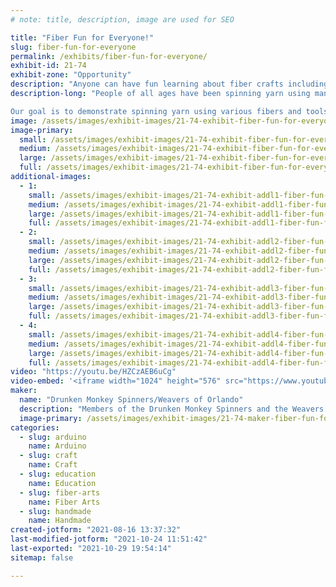 ```yaml
---
# note: title, description, image are used for SEO

title: "Fiber Fun for Everyone!"
slug: fiber-fun-for-everyone
permalink: /exhibits/fiber-fun-for-everyone/
exhibit-id: 21-74
exhibit-zone: "Opportunity"
description: "Anyone can have fun learning about fiber crafts including spinning yarn and then using the yarn."
description-long: "People of all ages have been spinning yarn using many different materials and then using the yarn to make a product for thousands of years.  Yarn can be spun from sheep&#039;s wool, plant fibers such as cotton, and many other “fibers”.  Tools as simple as a hand spindle can be used, while a foot treadled wheel or electric spinner may also be used.  Yarn can be used for knitting, crocheting, weaving (using a wide variety of looms) or other fiber crafts.

Our goal is to demonstrate spinning yarn using various fibers and tools, as well as how the yarn can be used to make a variety of projects.  We will have a loom that people can try weaving on, and a free take-away activity (primarily aimed at children).  Some items on display will incorporate conductive thread to light LEDs or EL wire.  Sparky the Cat has conductive touch spots made using handspun conductive thread to light LEDs and make him say &quot;meow&quot;."
image: /assets/images/exhibit-images/21-74-exhibit-fiber-fun-for-everyone-me-holding-sparky-mf-2019-small-large.jpg
image-primary: 
  small: /assets/images/exhibit-images/21-74-exhibit-fiber-fun-for-everyone-me-holding-sparky-mf-2019-small-small.jpg
  medium: /assets/images/exhibit-images/21-74-exhibit-fiber-fun-for-everyone-me-holding-sparky-mf-2019-small-medium.jpg
  large: /assets/images/exhibit-images/21-74-exhibit-fiber-fun-for-everyone-me-holding-sparky-mf-2019-small-large.jpg
  full: /assets/images/exhibit-images/21-74-exhibit-fiber-fun-for-everyone-me-holding-sparky-mf-2019-small-full.jpg
additional-images: 
  - 1:
    small: /assets/images/exhibit-images/21-74-exhibit-addl1-fiber-fun-for-everyone-maker-faire-burlap-weaving-takeaway-small-small.jpg
    medium: /assets/images/exhibit-images/21-74-exhibit-addl1-fiber-fun-for-everyone-maker-faire-burlap-weaving-takeaway-small-medium.jpg
    large: /assets/images/exhibit-images/21-74-exhibit-addl1-fiber-fun-for-everyone-maker-faire-burlap-weaving-takeaway-small-large.jpg
    full: /assets/images/exhibit-images/21-74-exhibit-addl1-fiber-fun-for-everyone-maker-faire-burlap-weaving-takeaway-small-full.jpg
  - 2:
    small: /assets/images/exhibit-images/21-74-exhibit-addl2-fiber-fun-for-everyone-el-wire-lit-up-on-loom-small-small.jpg
    medium: /assets/images/exhibit-images/21-74-exhibit-addl2-fiber-fun-for-everyone-el-wire-lit-up-on-loom-small-medium.jpg
    large: /assets/images/exhibit-images/21-74-exhibit-addl2-fiber-fun-for-everyone-el-wire-lit-up-on-loom-small-large.jpg
    full: /assets/images/exhibit-images/21-74-exhibit-addl2-fiber-fun-for-everyone-el-wire-lit-up-on-loom-small-full.jpg
  - 3:
    small: /assets/images/exhibit-images/21-74-exhibit-addl3-fiber-fun-for-everyone-el-wire-on-loom-not-lit-up-small-small.jpg
    medium: /assets/images/exhibit-images/21-74-exhibit-addl3-fiber-fun-for-everyone-el-wire-on-loom-not-lit-up-small-medium.jpg
    large: /assets/images/exhibit-images/21-74-exhibit-addl3-fiber-fun-for-everyone-el-wire-on-loom-not-lit-up-small-large.jpg
    full: /assets/images/exhibit-images/21-74-exhibit-addl3-fiber-fun-for-everyone-el-wire-on-loom-not-lit-up-small-full.jpg
  - 4:
    small: /assets/images/exhibit-images/21-74-exhibit-addl4-fiber-fun-for-everyone-nano-with-fiber-and-pedal-small-small.jpg
    medium: /assets/images/exhibit-images/21-74-exhibit-addl4-fiber-fun-for-everyone-nano-with-fiber-and-pedal-small-medium.jpg
    large: /assets/images/exhibit-images/21-74-exhibit-addl4-fiber-fun-for-everyone-nano-with-fiber-and-pedal-small-large.jpg
    full: /assets/images/exhibit-images/21-74-exhibit-addl4-fiber-fun-for-everyone-nano-with-fiber-and-pedal-small-full.jpg
video: "https://youtu.be/HZCzAEB6uCg"
video-embed: '<iframe width="1024" height="576" src="https://www.youtube.com/embed/HZCzAEB6uCg?feature=oembed" frameborder="0" allow="accelerometer; autoplay; clipboard-write; encrypted-media; gyroscope; picture-in-picture" allowfullscreen></iframe>'
maker: 
  name: "Drunken Monkey Spinners/Weavers of Orlando"
  description: "Members of the Drunken Monkey Spinners and the Weavers of Orlando have been exhibiting at the Orlando Maker Faire for several years.  Both are non-profit organizations committed to providing information about the fiber arts and opportunities for members of the community to learn about the fiber arts."
  image-primary: /assets/images/exhibit-images/21-74-maker-fiber-fun-for-everyone-dolls-do-kumihimo-and-weave-for-mf-medium.jpeg
categories: 
  - slug: arduino
    name: Arduino
  - slug: craft
    name: Craft
  - slug: education
    name: Education
  - slug: fiber-arts
    name: Fiber Arts
  - slug: handmade
    name: Handmade
created-jotform: "2021-08-16 13:37:32"
last-modified-jotform: "2021-10-24 11:51:42"
last-exported: "2021-10-29 19:54:14"
sitemap: false

---
```

